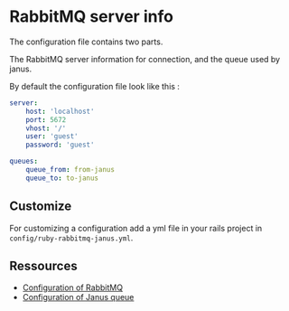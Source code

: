 # RabbitMQ server info

The configuration file contains two parts.

The RabbitMQ server information for connection, and the queue used by janus.

By default the configuration file look like this :

```yaml
server:
    host: 'localhost'
    port: 5672
    vhost: '/'
    user: 'guest'
    password: 'guest'

queues:
    queue_from: from-janus
    queue_to: to-janus
```

## Customize
For customizing a configuration add a yml file in your rails project in
`config/ruby-rabbitmq-janus.yml`.

## Ressources
* [Configuration of RabbitMQ](https://www.rabbitmq.com/configure.html#config-items)
* [Configuration of Janus queue](https://janus.conf.meetecho.com/docs/rest.html#rabbit)
